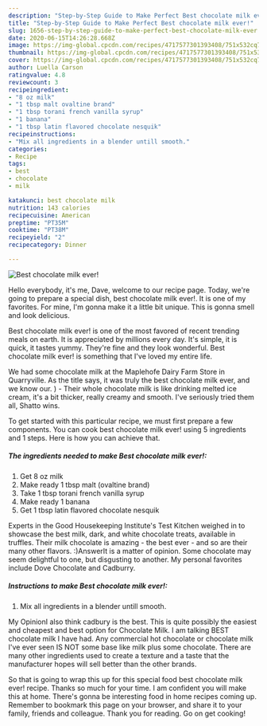 ```yaml
---
description: "Step-by-Step Guide to Make Perfect Best chocolate milk ever!"
title: "Step-by-Step Guide to Make Perfect Best chocolate milk ever!"
slug: 1656-step-by-step-guide-to-make-perfect-best-chocolate-milk-ever
date: 2020-06-15T14:26:28.668Z
image: https://img-global.cpcdn.com/recipes/4717577301393408/751x532cq70/best-chocolate-milk-ever-recipe-main-photo.jpg
thumbnail: https://img-global.cpcdn.com/recipes/4717577301393408/751x532cq70/best-chocolate-milk-ever-recipe-main-photo.jpg
cover: https://img-global.cpcdn.com/recipes/4717577301393408/751x532cq70/best-chocolate-milk-ever-recipe-main-photo.jpg
author: Luella Carson
ratingvalue: 4.8
reviewcount: 3
recipeingredient:
- "8 oz milk"
- "1 tbsp malt ovaltine brand"
- "1 tbsp torani french vanilla syrup"
- "1 banana"
- "1 tbsp latin flavored chocolate nesquik"
recipeinstructions:
- "Mix all ingredients in a blender untill smooth."
categories:
- Recipe
tags:
- best
- chocolate
- milk

katakunci: best chocolate milk 
nutrition: 143 calories
recipecuisine: American
preptime: "PT35M"
cooktime: "PT38M"
recipeyield: "2"
recipecategory: Dinner

---
```



![Best chocolate milk ever!](https://img-global.cpcdn.com/recipes/4717577301393408/751x532cq70/best-chocolate-milk-ever-recipe-main-photo.jpg)

Hello everybody, it's me, Dave, welcome to our recipe page. Today, we're going to prepare a special dish, best chocolate milk ever!. It is one of my favorites. For mine, I'm gonna make it a little bit unique. This is gonna smell and look delicious.

Best chocolate milk ever! is one of the most favored of recent trending meals on earth. It is appreciated by millions every day. It's simple, it is quick, it tastes yummy. They're fine and they look wonderful. Best chocolate milk ever! is something that I've loved my entire life.

We had some chocolate milk at the Maplehofe Dairy Farm Store in Quarryville. As the title says, it was truly the best chocolate milk ever, and we know our. ) - Their whole chocolate milk is like drinking melted ice cream, it&#39;s a bit thicker, really creamy and smooth. I&#39;ve seriously tried them all, Shatto wins.


To get started with this particular recipe, we must first prepare a few components. You can cook best chocolate milk ever! using 5 ingredients and 1 steps. Here is how you can achieve that.

<!--inarticleads1-->

##### The ingredients needed to make Best chocolate milk ever!:

1. Get 8 oz milk
1. Make ready 1 tbsp malt (ovaltine brand)
1. Take 1 tbsp torani french vanilla syrup
1. Make ready 1 banana
1. Get 1 tbsp latin flavored chocolate nesquik


Experts in the Good Housekeeping Institute&#39;s Test Kitchen weighed in to showcase the best milk, dark, and white chocolate treats, available in truffles. Their milk chocolate is amazing - the best ever - and so are their many other flavors. :)AnswerIt is a matter of opinion. Some chocolate may seem delightful to one, but disgusting to another. My personal favorites include Dove Chocolate and Cadburry. 

<!--inarticleads2-->

##### Instructions to make Best chocolate milk ever!:

1. Mix all ingredients in a blender untill smooth.


My OpinionI also think cadbury is the best. This is quite possibly the easiest and cheapest and best option for Chocolate Milk. I am talking BEST chocolate milk I have had. Any commercial hot chocolate or chocolate milk I&#39;ve ever seen IS NOT some base like milk plus some chocolate. There are many other ingredients used to create a texture and a taste that the manufacturer hopes will sell better than the other brands. 

So that is going to wrap this up for this special food best chocolate milk ever! recipe. Thanks so much for your time. I am confident you will make this at home. There's gonna be interesting food in home recipes coming up. Remember to bookmark this page on your browser, and share it to your family, friends and colleague. Thank you for reading. Go on get cooking!

